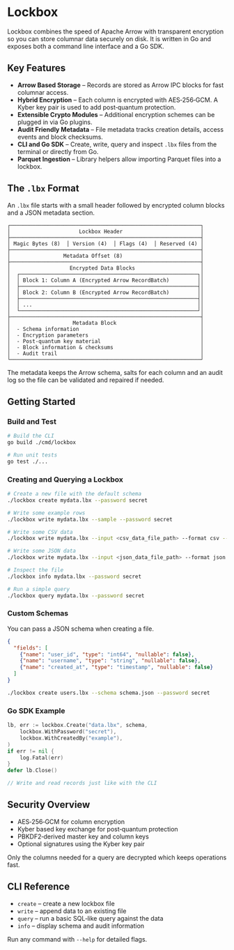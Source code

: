 # Lockbox

Lockbox combines the speed of Apache Arrow with transparent encryption so you can store columnar data securely on disk. It is written in Go and exposes both a command line interface and a Go SDK.

## Key Features

- **Arrow Based Storage** – Records are stored as Arrow IPC blocks for fast columnar access.
- **Hybrid Encryption** – Each column is encrypted with AES‑256‑GCM. A Kyber key pair is used to add post‑quantum protection.
- **Extensible Crypto Modules** – Additional encryption schemes can be plugged in via Go plugins.
- **Audit Friendly Metadata** – File metadata tracks creation details, access events and block checksums.
- **CLI and Go SDK** – Create, write, query and inspect `.lbx` files from the terminal or directly from Go.
- **Parquet Ingestion** – Library helpers allow importing Parquet files into a lockbox.

## The `.lbx` Format

An `.lbx` file starts with a small header followed by encrypted column blocks and a JSON metadata section.

```
┌─────────────────────────────────────────────────────────────┐
│                      Lockbox Header                         │
├─────────────────────────────────────────────────────────────┤
│ Magic Bytes (8)  │ Version (4)  │ Flags (4)  │ Reserved (4) │
├─────────────────────────────────────────────────────────────┤
│                 Metadata Offset (8)                         │
├─────────────────────────────────────────────────────────────┤
│                   Encrypted Data Blocks                     │
│  ┌─────────────────────────────────────────────────────────┐│
│  │ Block 1: Column A (Encrypted Arrow RecordBatch)         ││
│  ├─────────────────────────────────────────────────────────┤│
│  │ Block 2: Column B (Encrypted Arrow RecordBatch)         ││
│  ├─────────────────────────────────────────────────────────┤│
│  │ ...                                                     ││
│  └─────────────────────────────────────────────────────────┘│
├─────────────────────────────────────────────────────────────┤
│                    Metadata Block                           │
│  - Schema information                                       │
│  - Encryption parameters                                    │
│  - Post‑quantum key material                                │
│  - Block information & checksums                            │
│  - Audit trail                                              │
└─────────────────────────────────────────────────────────────┘
```

The metadata keeps the Arrow schema, salts for each column and an audit log so the file can be validated and repaired if needed.

## Getting Started

### Build and Test

```bash
# Build the CLI
go build ./cmd/lockbox

# Run unit tests
go test ./...
```

### Creating and Querying a Lockbox

```bash
# Create a new file with the default schema
./lockbox create mydata.lbx --password secret

# Write some example rows
./lockbox write mydata.lbx --sample --password secret

# Write some CSV data
./lockbox write mydata.lbx --input <csv_data_file_path> --format csv --password secret

# Write some JSON data
./lockbox write mydata.lbx --input <json_data_file_path> --format json --password secret

# Inspect the file
./lockbox info mydata.lbx --password secret

# Run a simple query
./lockbox query mydata.lbx --password secret
```

### Custom Schemas

You can pass a JSON schema when creating a file.

```json
{
  "fields": [
    {"name": "user_id", "type": "int64", "nullable": false},
    {"name": "username", "type": "string", "nullable": false},
    {"name": "created_at", "type": "timestamp", "nullable": false}
  ]
}
```

```bash
./lockbox create users.lbx --schema schema.json --password secret
```

### Go SDK Example

```go
lb, err := lockbox.Create("data.lbx", schema,
    lockbox.WithPassword("secret"),
    lockbox.WithCreatedBy("example"),
)
if err != nil {
    log.Fatal(err)
}
defer lb.Close()

// Write and read records just like with the CLI
```

## Security Overview

- AES‑256‑GCM for column encryption
- Kyber based key exchange for post‑quantum protection
- PBKDF2‑derived master key and column keys
- Optional signatures using the Kyber key pair

Only the columns needed for a query are decrypted which keeps operations fast.

## CLI Reference

- `create` – create a new lockbox file
- `write` – append data to an existing file
- `query` – run a basic SQL‑like query against the data
- `info` – display schema and audit information

Run any command with `--help` for detailed flags.

